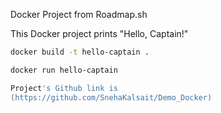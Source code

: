 Docker Project from Roadmap.sh

This Docker project prints "Hello, Captain!"


```bash
docker build -t hello-captain .

docker run hello-captain

Project's Github link is
(https://github.com/SnehaKalsait/Demo_Docker)

